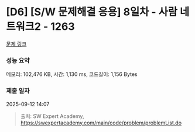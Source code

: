 # [D6] [S/W 문제해결 응용] 8일차 - 사람 네트워크2 - 1263 

[문제 링크](https://swexpertacademy.com/main/code/problem/problemDetail.do?contestProbId=AV18P2B6Iu8CFAZN) 

### 성능 요약

메모리: 102,476 KB, 시간: 1,130 ms, 코드길이: 1,156 Bytes

### 제출 일자

2025-09-12 14:07



> 출처: SW Expert Academy, https://swexpertacademy.com/main/code/problem/problemList.do